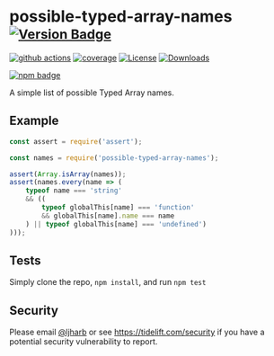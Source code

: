 # possible-typed-array-names <sup>[![Version Badge][npm-version-svg]][package-url]</sup>

[![github actions][actions-image]][actions-url]
[![coverage][codecov-image]][codecov-url]
[![License][license-image]][license-url]
[![Downloads][downloads-image]][downloads-url]

[![npm badge][npm-badge-png]][package-url]

A simple list of possible Typed Array names.

## Example

```js
const assert = require('assert');

const names = require('possible-typed-array-names');

assert(Array.isArray(names));
assert(names.every(name => (
    typeof name === 'string'
    && ((
        typeof globalThis[name] === 'function'
        && globalThis[name].name === name
    ) || typeof globalThis[name] === 'undefined')
)));
```

## Tests
Simply clone the repo, `npm install`, and run `npm test`

## Security

Please email [@ljharb](https://github.com/ljharb) or see https://tidelift.com/security if you have a potential security vulnerability to report.

[package-url]: https://npmjs.org/package/possible-typed-array-names
[npm-version-svg]: https://versionbadg.es/ljharb/possible-typed-array-names.svg
[deps-svg]: https://david-dm.org/ljharb/possible-typed-array-names.svg
[deps-url]: https://david-dm.org/ljharb/possible-typed-array-names
[dev-deps-svg]: https://david-dm.org/ljharb/possible-typed-array-names/dev-status.svg
[dev-deps-url]: https://david-dm.org/ljharb/possible-typed-array-names#info=devDependencies
[npm-badge-png]: https://nodei.co/npm/possible-typed-array-names.png?downloads=true&stars=true
[license-image]: https://img.shields.io/npm/l/possible-typed-array-names.svg
[license-url]: LICENSE
[downloads-image]: https://img.shields.io/npm/dm/possible-typed-array-names.svg
[downloads-url]: https://npm-stat.com/charts.html?package=possible-typed-array-names
[codecov-image]: https://codecov.io/gh/ljharb/possible-typed-array-names/branch/main/graphs/badge.svg
[codecov-url]: https://app.codecov.io/gh/ljharb/possible-typed-array-names/
[actions-image]: https://img.shields.io/endpoint?url=https://github-actions-badge-u3jn4tfpocch.runkit.sh/ljharb/possible-typed-array-names
[actions-url]: https://github.com/ljharb/possible-typed-array-names/actions

